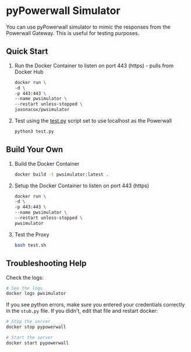 # pyPowerwall Simulator

You can use pyPowerwall simulator to mimic the responses from the Powerwall Gateway. This is useful for testing purposes.

## Quick Start

1. Run the Docker Container to listen on port 443 (https) - pulls from Docker Hub

    ```bash
    docker run \
    -d \
    -p 443:443 \
    --name pwsimulator \
    --restart unless-stopped \
    jasonacox/pwsimulator
    ```

2. Test using the [test.py](test.py) script set to use localhost as the Powerwall

    ```bash
    python3 test.py
    ```

## Build Your Own

1. Build the Docker Container

    ```bash
    docker build -t pwsimulator:latest .
    ```

2. Setup the Docker Container to listen on port 443 (https)

    ```bash
    docker run \
    -d \
    -p 443:443 \
    --name pwsimulator \
    --restart unless-stopped \
    pwsimulator
    ```

3. Test the Proxy

    ```bash
    bash test.sh
    ```

## Troubleshooting Help

Check the logs: 

```bash
# See the logs
docker logs pwsimulator
```

If you see python errors, make sure you entered your credentials correctly in the `stub.py` file.  If you didn't, edit that file and restart docker:

```bash
# Stop the server
docker stop pypowerwall

# Start the server
docker start pypowerwall
```
